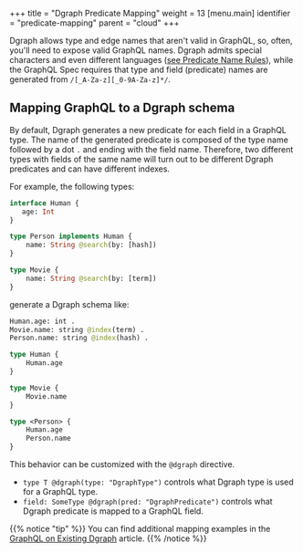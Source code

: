 +++
title = "Dgraph Predicate Mapping"
weight = 13
[menu.main]
  identifier = "predicate-mapping"
  parent = "cloud"
+++

Dgraph allows type and edge names that aren't valid in GraphQL, so, often, you'll need to expose valid GraphQL names. Dgraph admits special characters and even different languages ([see Predicate Name Rules](https://dgraph.io/docs/query-language/#predicate-name-rules)), while the GraphQL Spec requires that type and field (predicate) names are generated from `/[_A-Za-z][_0-9A-Za-z]*/`.

## Mapping GraphQL to a Dgraph schema

By default, Dgraph generates a new predicate for each field in a GraphQL type. The name of the generated predicate is composed of the type name followed by a dot `.` and ending with the field name. Therefore, two different types with fields of the same name will turn out to be different Dgraph predicates and can have different indexes.

For example, the following types:

```graphql
interface Human {
   age: Int
}

type Person implements Human {
    name: String @search(by: [hash])
}

type Movie {
    name: String @search(by: [term])
}
```

generate a Dgraph schema like:

```graphql
Human.age: int .
Movie.name: string @index(term) .
Person.name: string @index(hash) .

type Human {
	Human.age
}

type Movie {
	Movie.name
}

type <Person> {
	Human.age
	Person.name
}
```

This behavior can be customized with the `@dgraph` directive.  

* `type T @dgraph(type: "DgraphType")` controls what Dgraph type is used for a GraphQL type.
* `field: SomeType @dgraph(pred: "DgraphPredicate")` controls what Dgraph predicate is mapped to a GraphQL field.

{{% notice "tip" %}}
You can find additional mapping examples in the [GraphQL on Existing Dgraph](https://dgraph.io/docs/graphql/dgraph/#mapping-graphql-to-a-dgraph-schema) article.
{{% /notice %}}
